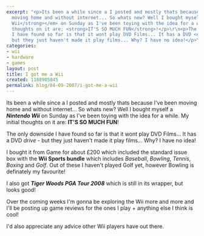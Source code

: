 ```yaml
---
excerpt: "<p>Its been a while since a I posted and mostly thats because I've been
  moving home and without internet... So whats new? Well I bought myself a <em><strong>Nintendo
  Wii</strong></em> on Sunday as I've been toying with the idea for a while. My initial
  thoughts on it are: <strong>IT'S SO MUCH FUN</strong>!</p>\r\n<p>The only downside
  I have found so far is that it wont play DVD Films... It has a DVD <em>drive </em>-
  but they just haven't made it play films... Why? I have no idea!</p>\r\n"
categories:
- wii
- hardware
- games
layout: post
title: I got me a Wii
created: 1188905845
permalink: blog/04-09-2007/i-got-me-a-wii
---
```

<p>Its been a while since a I posted and mostly thats because I've been moving home and without internet... So whats new? Well I bought myself a <em><strong>Nintendo Wii</strong></em> on Sunday as I've been toying with the idea for a while. My initial thoughts on it are: <strong>IT'S SO MUCH FUN</strong>!</p>
<p>The only downside I have found so far is that it wont play DVD Films... It has a DVD <em>drive </em>- but they just haven't made it play films... Why? I have no idea!</p>
<!--break-->
<p>I bought it from Game for about &pound;200 which included the standard issue box with the <strong>Wii Sports bundle</strong> which includes <em>Baseball</em>, <em>Bowling</em>, <em>Tennis</em>, <em>Boxing </em>and <em>Golf</em>. Out of these I haven't played Golf yet, however Bowling is definately my favourite!</p>
<p>I also got <em><strong>Tiger Woods PGA Tour 2008</strong></em> which is still in its wrapper, but looks good!</p>
<p>Over the coming weeks I'm gonna be exploring the Wii more and more and I'll be posting up game reviews for the ones I play + anything else I think is cool!</p>
<p>I'd also appreciate any advice other Wii players have out there.</p>
